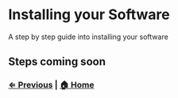 # Installing your Software

A step by step guide into installing your software

## Steps coming soon

### [⇐ Previous](./4-config-manjaro.md) | [🏠 Home](../index.md)
